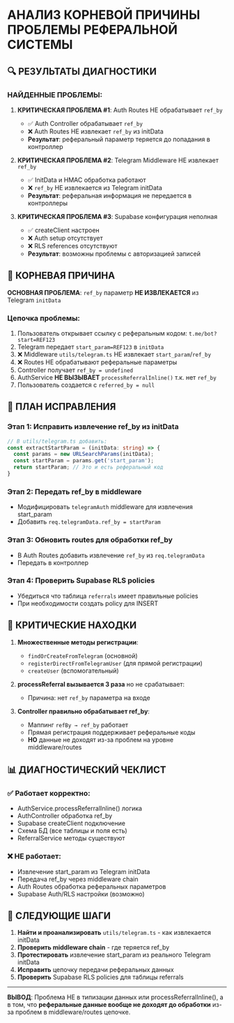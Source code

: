 # АНАЛИЗ КОРНЕВОЙ ПРИЧИНЫ ПРОБЛЕМЫ РЕФЕРАЛЬНОЙ СИСТЕМЫ

## 🔍 РЕЗУЛЬТАТЫ ДИАГНОСТИКИ

### НАЙДЕННЫЕ ПРОБЛЕМЫ:

1. **КРИТИЧЕСКАЯ ПРОБЛЕМА #1**: Auth Routes НЕ обрабатывает `ref_by`
   - ✅ Auth Controller обрабатывает `ref_by` 
   - ❌ Auth Routes НЕ извлекает `ref_by` из initData
   - **Результат**: реферальный параметр теряется до попадания в контроллер

2. **КРИТИЧЕСКАЯ ПРОБЛЕМА #2**: Telegram Middleware НЕ извлекает `ref_by`
   - ✅ InitData и HMAC обработка работают
   - ❌ `ref_by` НЕ извлекается из Telegram initData
   - **Результат**: реферальная информация не передается в контроллеры

3. **КРИТИЧЕСКАЯ ПРОБЛЕМА #3**: Supabase конфигурация неполная
   - ✅ createClient настроен
   - ❌ Auth setup отсутствует
   - ❌ RLS references отсутствуют
   - **Результат**: возможны проблемы с авторизацией записей

## 🎯 КОРНЕВАЯ ПРИЧИНА

**ОСНОВНАЯ ПРОБЛЕМА**: `ref_by` параметр **НЕ ИЗВЛЕКАЕТСЯ** из Telegram `initData`

### Цепочка проблемы:
1. Пользователь открывает ссылку с реферальным кодом: `t.me/bot?start=REF123`
2. Telegram передает `start_param=REF123` в `initData` 
3. ❌ Middleware `utils/telegram.ts` НЕ извлекает `start_param`/`ref_by`
4. ❌ Routes НЕ обрабатывают реферальные параметры
5. Controller получает `ref_by = undefined`
6. AuthService **НЕ ВЫЗЫВАЕТ** `processReferralInline()` т.к. нет `ref_by`
7. Пользователь создается с `referred_by = null`

## 🔧 ПЛАН ИСПРАВЛЕНИЯ

### Этап 1: Исправить извлечение ref_by из initData
```typescript
// В utils/telegram.ts добавить:
const extractStartParam = (initData: string) => {
  const params = new URLSearchParams(initData);
  const startParam = params.get('start_param');
  return startParam; // Это и есть реферальный код
}
```

### Этап 2: Передать ref_by в middleware
- Модифицировать `telegramAuth` middleware для извлечения start_param
- Добавить `req.telegramData.ref_by = startParam`

### Этап 3: Обновить routes для обработки ref_by
- В Auth Routes добавить извлечение `ref_by` из `req.telegramData`
- Передать в контроллер

### Этап 4: Проверить Supabase RLS policies
- Убедиться что таблица `referrals` имеет правильные policies
- При необходимости создать policy для INSERT

## 🚨 КРИТИЧЕСКИЕ НАХОДКИ

1. **Множественные методы регистрации**:
   - `findOrCreateFromTelegram` (основной)
   - `registerDirectFromTelegramUser` (для прямой регистрации)
   - `createUser` (вспомогательный)

2. **processReferral вызывается 3 раза** но не срабатывает:
   - Причина: нет `ref_by` параметра на входе

3. **Controller правильно обрабатывает ref_by**:
   - Маппинг `refBy → ref_by` работает
   - Прямая регистрация поддерживает реферальные коды
   - **НО** данные не доходят из-за проблем на уровне middleware/routes

## 📊 ДИАГНОСТИЧЕСКИЙ ЧЕКЛИСТ

### ✅ Работает корректно:
- AuthService.processReferralInline() логика
- AuthController обработка ref_by
- Supabase createClient подключение
- Схема БД (все таблицы и поля есть)
- ReferralService методы существуют

### ❌ НЕ работает:
- Извлечение start_param из Telegram initData
- Передача ref_by через middleware chain
- Auth Routes обработка реферальных параметров
- Supabase Auth/RLS настройки (возможно)

## 🎯 СЛЕДУЮЩИЕ ШАГИ

1. **Найти и проанализировать** `utils/telegram.ts` - как извлекается initData
2. **Проверить middleware chain** - где теряется ref_by
3. **Протестировать** извлечение start_param из реального Telegram initData
4. **Исправить** цепочку передачи реферальных данных
5. **Проверить** Supabase RLS policies для таблицы referrals

---

**ВЫВОД**: Проблема НЕ в типизации данных или processReferralInline(), а в том, что **реферальные данные вообще не доходят до обработки** из-за проблем в middleware/routes цепочке.